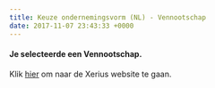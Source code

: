 ```yaml
---
title: Keuze ondernemingsvorm (NL) - Vennootschap
date: 2017-11-07 23:43:33 +0000
---
```

#### Je selecteerde een Vennootschap.

Klik [hier](http://www.xerius.be) om naar de Xerius website te gaan.